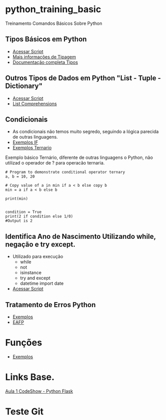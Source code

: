 # python_training_basic

Treinamento Comandos Básicos Sobre Python

## Tipos Básicos em Python

* [Acessar Script](basic_types.py)
* [Mais informações de Tipagem](https://realpython.com/python-data-types/)
* [Documentação completa Tipos](https://docs.python.org/3/library/stdtypes.html)

## Outros Tipos de Dados em Python "List - Tuple - Dictionary"

* [Acessar Script](basic_types2.py)
* [List Comprehensions](https://pythonacademy.com.br/blog/list-comprehensions-no-python#list-comprehensions-compreens%C3%A3o-de-listas)

## Condicionais

* As condicionais não temos muito segredo, seguindo a lógica parecida de outras linguagens.
* [Exemplos IF](https://www.w3schools.com/python/python_conditions.asp)
* [Exemplos Ternario](https://www.geeksforgeeks.org/ternary-operator-in-python/)

Exemplo básico Ternário, diferente de outras linguagens o Python, não utilizad o operador de ? para operacão ternaria.

```
# Program to demonstrate conditional operator ternary
a, b = 10, 20

# Copy value of a in min if a < b else copy b
min = a if a < b else b

print(min)


condition = True
print(2 if condition else 1/0)
#Output is 2

```

## Identifica Ano de Nascimento Utilizando while, negação e try except.

* Utilizado para execução
  * while
  * not
  * isinstance
  * try and except
  * datetime import date
* [Acessar Script](year_born.py)

## Tratamento de Erros Python

* [Exemplos](errors.py)
* [EAFP](https://stackoverflow.com/questions/11360858/what-is-the-eafp-principle-in-python)


# Funções

* [Exemplos](functions.py)



# Links Base.
[Aula 1 CodeShow - Python Flask](https://www.twitch.tv/videos/637576031)


# Teste Git